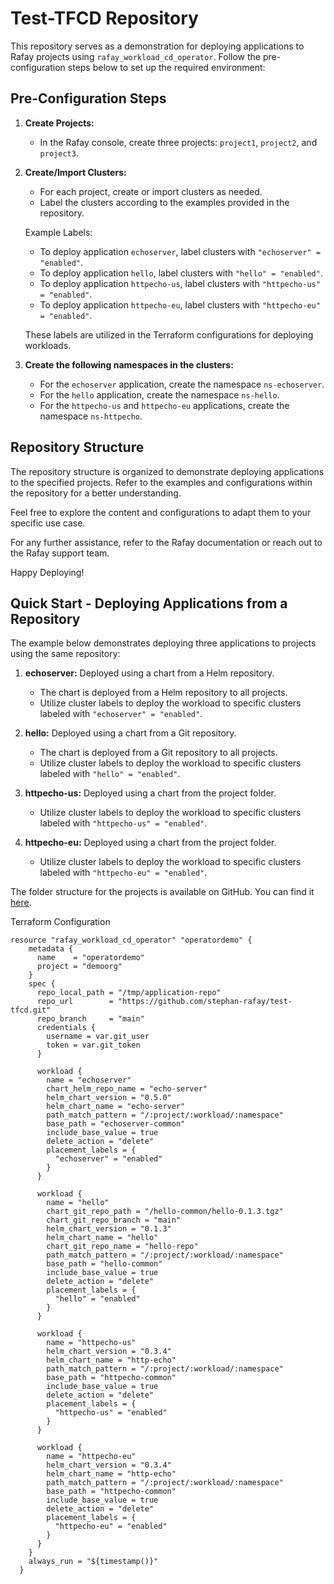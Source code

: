 # Test-TFCD Repository

This repository serves as a demonstration for deploying applications to Rafay projects using `rafay_workload_cd_operator`. Follow the pre-configuration steps below to set up the required environment:

## Pre-Configuration Steps

1. **Create Projects:**
   - In the Rafay console, create three projects: `project1`, `project2`, and `project3`.

2. **Create/Import Clusters:**
   - For each project, create or import clusters as needed.
   - Label the clusters according to the examples provided in the repository.

   Example Labels:
   - To deploy application `echoserver`, label clusters with `"echoserver" = "enabled"`.
   - To deploy application `hello`, label clusters with `"hello" = "enabled"`.
   - To deploy application `httpecho-us`, label clusters with `"httpecho-us" = "enabled"`.
   - To deploy application `httpecho-eu`, label clusters with `"httpecho-eu" = "enabled"`.


   These labels are utilized in the Terraform configurations for deploying workloads.

3. **Create the following namespaces in the clusters:**
   - For the `echoserver` application, create the namespace `ns-echoserver`.
   - For the `hello` application, create the namespace `ns-hello`.
   - For the `httpecho-us` and `httpecho-eu` applications, create the namespace `ns-httpecho`.

## Repository Structure

The repository structure is organized to demonstrate deploying applications to the specified projects. Refer to the examples and configurations within the repository for a better understanding.

Feel free to explore the content and configurations to adapt them to your specific use case.

For any further assistance, refer to the Rafay documentation or reach out to the Rafay support team.

Happy Deploying!


## Quick Start - Deploying Applications from a Repository

The example below demonstrates deploying three applications to projects using the same repository:

1. **echoserver:** Deployed using a chart from a Helm repository.
    - The chart is deployed from a Helm repository to all projects.
    - Utilize cluster labels to deploy the workload to specific clusters labeled with `"echoserver" = "enabled"`.

2. **hello:** Deployed using a chart from a Git repository.
    - The chart is deployed from a Git repository to all projects.
    - Utilize cluster labels to deploy the workload to specific clusters labeled with `"hello" = "enabled"`.

3. **httpecho-us:** Deployed using a chart from the project folder.
    - Utilize cluster labels to deploy the workload to specific clusters labeled with `"httpecho-us" = "enabled"`.

4. **httpecho-eu:** Deployed using a chart from the project folder.
    - Utilize cluster labels to deploy the workload to specific clusters labeled with `"httpecho-eu" = "enabled"`.


The folder structure for the projects is available on GitHub. You can find it [here](https://github.com/stephan-rafay/test-tfcd.git).

Terraform Configuration
```hcl
resource "rafay_workload_cd_operator" "operatordemo" {
	metadata {
	  name    = "operatordemo"
	  project = "demoorg"
	}
	spec {
	  repo_local_path = "/tmp/application-repo"
	  repo_url        = "https://github.com/stephan-rafay/test-tfcd.git"
	  repo_branch     = "main"
	  credentials {
	    username = var.git_user
	    token = var.git_token
	  }
  
	  workload {
		name = "echoserver"
		chart_helm_repo_name = "echo-server"
		helm_chart_version = "0.5.0"
		helm_chart_name = "echo-server"
		path_match_pattern = "/:project/:workload/:namespace"
		base_path = "echoserver-common"
		include_base_value = true
		delete_action = "delete"
		placement_labels = {
		  "echoserver" = "enabled"
		}
	  }

	  workload {
		name = "hello"
		chart_git_repo_path = "/hello-common/hello-0.1.3.tgz"
		chart_git_repo_branch = "main"   
		helm_chart_version = "0.1.3"
		helm_chart_name = "hello"
		chart_git_repo_name = "hello-repo"
		path_match_pattern = "/:project/:workload/:namespace"
		base_path = "hello-common"
		include_base_value = true
		delete_action = "delete"
		placement_labels = {
		  "hello" = "enabled"
		}
	  }
  
	  workload {
		name = "httpecho-us"
		helm_chart_version = "0.3.4"
		helm_chart_name = "http-echo"
		path_match_pattern = "/:project/:workload/:namespace"
		base_path = "httpecho-common"
		include_base_value = true
		delete_action = "delete"
		placement_labels = {
		  "httpecho-us" = "enabled"
		}
	  }
  
	  workload {
		name = "httpecho-eu"
		helm_chart_version = "0.3.4"
		helm_chart_name = "http-echo"
		path_match_pattern = "/:project/:workload/:namespace"
		base_path = "httpecho-common"
		include_base_value = true
		delete_action = "delete"
		placement_labels = {
		  "httpecho-eu" = "enabled"
		}
	  }	 
	}
	always_run = "${timestamp()}"
  }
```


